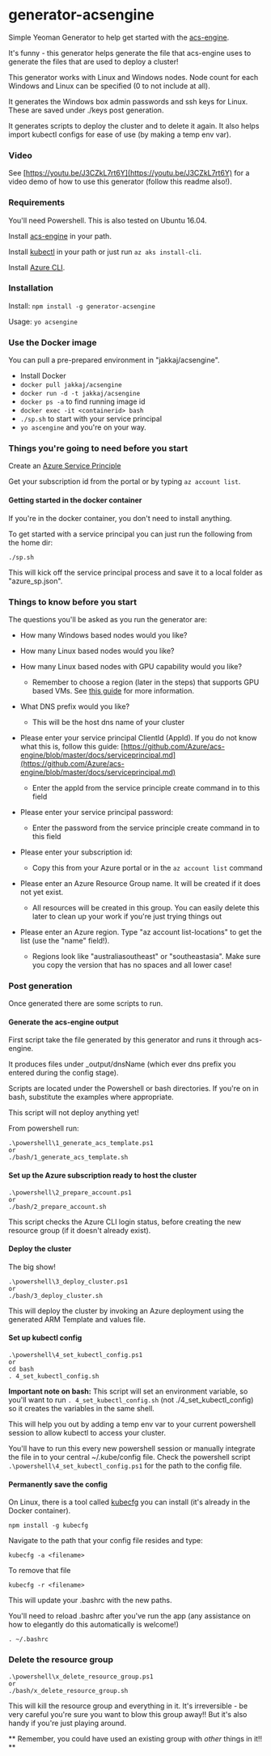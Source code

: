 # generator-acsengine
Simple Yeoman Generator to help get started with the [acs-engine](https://github.com/Azure/acs-engine). 

It's funny - this generator helps generate the file that acs-engine uses to generate the files that are used to deploy a cluster!

This generator works with Linux and Windows nodes. Node count for each Windows and Linux can be specified (0 to not include at all).  

It generates the Windows box admin passwords and ssh keys for Linux. These are saved under ./keys post generation. 

It generates scripts to deploy the cluster and to delete it again. It also helps import kubectl configs for ease of use (by making a temp env var). 

### Video

See [https://youtu.be/J3CZkL7rt6Y](https://youtu.be/J3CZkL7rt6Y) for a video demo of how to use this generator (follow this readme also!).

### Requirements

You'll need Powershell. This is also tested on Ubuntu 16.04.  

Install [acs-engine](https://github.com/Azure/acs-engine/releases) in your path. 

Install [kubectl](https://kubernetes.io/docs/tasks/tools/install-kubectl/) in your path or just run `az aks install-cli`. 

Install [Azure CLI](https://docs.microsoft.com/en-us/cli/azure/install-azure-cli?view=azure-cli-latest).

### Installation

Install: `npm install -g generator-acsengine`

Usage: `yo acsengine`

### Use the Docker image

You can pull a pre-prepared environment in "jakkaj/acsengine". 

- Install Docker
- `docker pull jakkaj/acsengine`
- `docker run -d -t jakkaj/acsengine`
- `docker ps -a` to find running image id
- `docker exec -it <containerid> bash`
- `./sp.sh` to start with your service principal
- `yo ascengine` and you're on your way.  

### Things you're going to need before you start

Create an [Azure Service Principle](https://github.com/Azure/acs-engine/blob/master/docs/serviceprincipal.md)

Get your subscription id from the portal or by typing `az account list`.  

#### Getting started in the docker container

If you're in the docker container, you don't need to install anything. 

To get started with a service principal you can just run the following from the home dir: 

```
./sp.sh
```

This will kick off the service principal process and save it to a local folder as "azure_sp.json".  

### Things to know before you start

The questions you'll be asked as you run the generator are:

- How many Windows based nodes would you like?
- How many Linux based nodes would you like?
- How many Linux based nodes with GPU capability would you like?

    * Remember to choose a region (later in the steps) that supports GPU based VMs. See [this guide](https://azure.microsoft.com/en-us/global-infrastructure/services/) for more information.

- What DNS prefix would you like?

    * This will be the host dns name of your cluster

- Please enter your service principal ClientId (AppId). If you do not know what this is, follow this guide: [https://github.com/Azure/acs-engine/blob/master/docs/serviceprincipal.md](https://github.com/Azure/acs-engine/blob/master/docs/serviceprincipal.md)

    * Enter the appId from the service principle create command in to this field

- Please enter your service principal password:

    * Enter the password from the service principle create command in to this field

- Please enter your subscription id:

    * Copy this from your Azure portal or in the `az account list` command

- Please enter an Azure Resource Group name. It will be created if it does not yet exist.

    * All resources will be created in this group. You can easily delete this later to clean up your work if you're just trying things out

- Please enter an Azure region. Type "az account list-locations" to get the list (use the "name" field!).

    * Regions look like "australiasoutheast" or "southeastasia". Make sure you copy the version that has no spaces and all lower case!


### Post generation

Once generated there are some scripts to run. 

#### Generate the acs-engine output

First script take the file generated by this generator and runs it through acs-engine. 

It produces files under _output/dnsName (which ever dns prefix you entered during the config stage). 

Scripts are located under the Powershell or bash directories. If you're on in bash, substitute the examples where appropriate.  

This script will not deploy anything yet!

From powershell run:

```
.\powershell\1_generate_acs_template.ps1
or 
./bash/1_generate_acs_template.sh
```

#### Set up the Azure subscription ready to host the cluster
```
.\powershell\2_prepare_account.ps1
or
./bash/2_prepare_account.sh
```

This script checks the Azure CLI login status, before creating the new resource group (if it doesn't already exist). 

#### Deploy the cluster

The big show!

```
.\powershell\3_deploy_cluster.ps1
or
./bash/3_deploy_cluster.sh
```

This will deploy the cluster by invoking an Azure deployment using the generated ARM Template and values file. 

#### Set up kubectl config

```
.\powershell\4_set_kubectl_config.ps1
or 
cd bash
. 4_set_kubectl_config.sh
```

**Important note on bash:** This script will set an environment variable, so you'll want to run `. 4_set_kubectl_config.sh` (not ./4_set_kubectl_config) so it creates the variables in the same shell. 

This will help you out by adding a temp env var to your current powershell session to allow kubectl to access your cluster. 

You'll have to run this every new powershell session or manually integrate the file in to your central ~/.kube/config file. Check the powershell script `.\powershell\4_set_kubectl_config.ps1` for the path to the config file. 

#### Permanently save the config

On Linux, there is a tool called [kubecfg](https://github.com/jakkaj/kubecfg) you can install (it's already in the Docker container).

```
npm install -g kubecfg
```

Navigate to the path that your config file resides and type:

```
kubecfg -a <filename>
```

To remove that file 

```
kubecfg -r <filename>
```

This will update your .bashrc with the new paths. 

You'll need to reload .bashrc after you've run the app (any assistance on how to elegantly do this automatically is welcome!)

```
. ~/.bashrc
```

### Delete the resource group

```
.\powershell\x_delete_resource_group.ps1
or 
./bash/x_delete_resource_group.sh
```

This will kill the resource group and everything in it. It's irreversible - be very careful you're sure you want to blow this group away!! But it's also handy if you're just playing around. 

** Remember, you could have used an existing group with *other* things in it!! **
